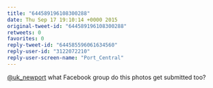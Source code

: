 ```yaml
---
title: "644589196108300288"
date: Thu Sep 17 19:10:14 +0000 2015
original-tweet-id: "644589196108300288"
retweets: 0
favorites: 0
reply-tweet-id: "644585596061634560"
reply-user-id: "3122072210"
reply-user-screen-name: "Port_Central"
---
```

<a href="https://twitter.com/uk_newport">@uk_newport</a> what Facebook group do this photos get submitted too?
